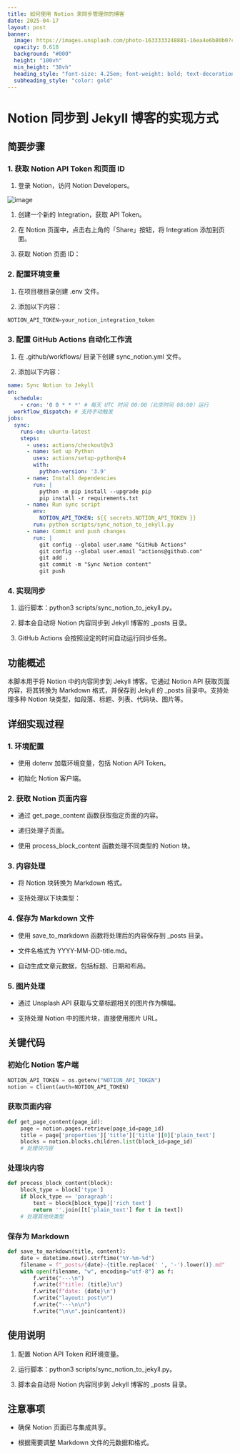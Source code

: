 ```yaml
---
title: 如何使用 Notion 来同步管理你的博客
date: 2025-04-17
layout: post
banner:
  image: https://images.unsplash.com/photo-1633333248881-16ea4e6b80b0?crop=entropy&cs=tinysrgb&fit=max&fm=jpg&ixid=M3w2OTIwMzJ8MHwxfHJhbmRvbXx8fHx8fHx8fDE3NDQ4NTkwMzF8&ixlib=rb-4.0.3&q=80&w=1080
  opacity: 0.618
  background: "#000"
  height: "100vh"
  min_height: "38vh"
  heading_style: "font-size: 4.25em; font-weight: bold; text-decoration: underline"
  subheading_style: "color: gold"
---
```


# Notion 同步到 Jekyll 博客的实现方式

## 简要步骤

### 1. 获取 Notion API Token 和页面 ID

1. 登录 Notion，访问 Notion Developers。

![image](https://prod-files-secure.s3.us-west-2.amazonaws.com/a7a0cc5a-89b9-4cda-8686-1fba0ca52f40/d19c1afe-dea5-4312-9333-786b0ba83054/image.png?X-Amz-Algorithm=AWS4-HMAC-SHA256&X-Amz-Content-Sha256=UNSIGNED-PAYLOAD&X-Amz-Credential=ASIAZI2LB466YHWZSQJU%2F20250417%2Fus-west-2%2Fs3%2Faws4_request&X-Amz-Date=20250417T030351Z&X-Amz-Expires=3600&X-Amz-Security-Token=IQoJb3JpZ2luX2VjEMr%2F%2F%2F%2F%2F%2F%2F%2F%2F%2FwEaCXVzLXdlc3QtMiJGMEQCIGfiindJ8XDtJYxp5yhHr%2FWe9C3lAj%2BfRdB4jM4hSrmiAiBRrtqgSn668nm%2BqNzCG9B6VbVyVqIdSvOh%2BVkSxnK3Rir%2FAwhTEAAaDDYzNzQyMzE4MzgwNSIMXQ89Y%2BNN9Wj1Tig3KtwDNDdE1VKRQD1XG0%2BCzZw44Goq2uMPx6vSNhhd6hvr9V2LZ90jdxlLLQVPWpho0EkmTKGtDMkJ%2F6tyTDrkJ7tqXg%2BpeXeFugvPgO8Hvs3ZwEs86SFqUsDDepOBAdavlLg6NLmWLPTXwV6pG6otjSr7KNvSGXDQlrpuomC5SN%2FWc22%2Fojmy37zDAgAO7fUcPtaEMvecSzuusRXJ%2FkEBVczua%2B9XoCpJFNY%2FdbsTE%2Fgywv1ZfzRq%2FOwaET%2BvJnXx2582U87pZN%2BP6RJCTYa0wvnsM0JBCEU0xMeZYQ3P%2FRw8lzbPiZEGaFkPo7Uawozf4QF%2BLZRuhLXQeam4JSofCgc1yftEm0zNKRgY20kHjc9FnZVrACoc8maJFFWtGvE6kdzRRWxfKTnp3X0JLFwMpNmgTFcrLQpBYMVh1mNMjSadvzqVBrZy%2B6DtNyVpEFaN32586ILrNnBg%2FOm8gCodUDjJAoclVJLbYjRN6OcaKokUwUAGkt26cyzNfFC5h%2BMU2G2oNklRoX%2Bc2na7fR%2B7fqb5ZdYOvGkRzCdddiQ8Pgz2x%2BwXbJFi%2FJTsi0nr7I5vNRey09wA00PgNHLfia01fG61ODBuKK86AVsLgdtECmzkdFm2KSq%2BtIFR85ptBGowjsaBwAY6pgGRr7BsNJRgcqyq7eYv5sTOS6H4F6%2FT1fGokhpnTtNVufgOkL99sQGJLfdtPWuyf6ZqN8Sr0dIuCfBQW5oXmNqr%2B7UPeKblnc7oLsdppt%2FIEoMAMFYwlu%2Fk4U%2FmEp3y9UuEXJcwtRzyoebom13MZlI%2FYJ7CYxIMUxivn9Kkxn9hIHo%2Bx87BGqEYDZ8pZ%2Bve2fG1tnz5zq3Lsnt5WRba9oSZmnOXQ%2B5g&X-Amz-Signature=a157a53fd1dd97ed108b2882612a2671b52c66116ab09fee3091f1eed63a5efc&X-Amz-SignedHeaders=host&x-id=GetObject)

1. 创建一个新的 Integration，获取 API Token。

1. 在 Notion 页面中，点击右上角的「Share」按钮，将 Integration 添加到页面。

1. 获取 Notion 页面 ID：


### 2. 配置环境变量

1. 在项目根目录创建 .env 文件。

1. 添加以下内容：

```javascript
NOTION_API_TOKEN=your_notion_integration_token
```

### 3. 配置 GitHub Actions 自动化工作流

1. 在 .github/workflows/ 目录下创建 sync_notion.yml 文件。

1. 添加以下内容：

```yaml
name: Sync Notion to Jekyll
on:
  schedule:
    - cron: '0 0 * * *' # 每天 UTC 时间 00:00（北京时间 08:00）运行
  workflow_dispatch: # 支持手动触发
jobs:
  sync:
    runs-on: ubuntu-latest
    steps:
      - uses: actions/checkout@v3
      - name: Set up Python
        uses: actions/setup-python@v4
        with:
          python-version: '3.9'
      - name: Install dependencies
        run: |
          python -m pip install --upgrade pip
          pip install -r requirements.txt
      - name: Run sync script
        env:
          NOTION_API_TOKEN: ${{ secrets.NOTION_API_TOKEN }}
        run: python scripts/sync_notion_to_jekyll.py
      - name: Commit and push changes
        run: |
          git config --global user.name "GitHub Actions"
          git config --global user.email "actions@github.com"
          git add .
          git commit -m "Sync Notion content"
          git push
```

### 4. 实现同步

1. 运行脚本：python3 scripts/sync_notion_to_jekyll.py。

1. 脚本会自动将 Notion 内容同步到 Jekyll 博客的 _posts 目录。

1. GitHub Actions 会按照设定的时间自动运行同步任务。

## 功能概述

本脚本用于将 Notion 中的内容同步到 Jekyll 博客。它通过 Notion API 获取页面内容，将其转换为 Markdown 格式，并保存到 Jekyll 的 _posts 目录中。支持处理多种 Notion 块类型，如段落、标题、列表、代码块、图片等。

## 详细实现过程

### 1. 环境配置

- 使用 dotenv 加载环境变量，包括 Notion API Token。

- 初始化 Notion 客户端。

### 2. 获取 Notion 页面内容

- 通过 get_page_content 函数获取指定页面的内容。

- 递归处理子页面。

- 使用 process_block_content 函数处理不同类型的 Notion 块。

### 3. 内容处理

- 将 Notion 块转换为 Markdown 格式。

- 支持处理以下块类型：


### 4. 保存为 Markdown 文件

- 使用 save_to_markdown 函数将处理后的内容保存到 _posts 目录。

- 文件名格式为 YYYY-MM-DD-title.md。

- 自动生成文章元数据，包括标题、日期和布局。

### 5. 图片处理

- 通过 Unsplash API 获取与文章标题相关的图片作为横幅。

- 支持处理 Notion 中的图片块，直接使用图片 URL。

## 关键代码

### 初始化 Notion 客户端

```python
NOTION_API_TOKEN = os.getenv("NOTION_API_TOKEN")
notion = Client(auth=NOTION_API_TOKEN)
```

### 获取页面内容

```python
def get_page_content(page_id):
    page = notion.pages.retrieve(page_id=page_id)
    title = page['properties']['title']['title'][0]['plain_text']
    blocks = notion.blocks.children.list(block_id=page_id)
    # 处理块内容
```

### 处理块内容

```python
def process_block_content(block):
    block_type = block['type']
    if block_type == 'paragraph':
        text = block[block_type]['rich_text']
        return ''.join([t['plain_text'] for t in text])
    # 处理其他块类型
```

### 保存为 Markdown

```python
def save_to_markdown(title, content):
    date = datetime.now().strftime("%Y-%m-%d")
    filename = f"_posts/{date}-{title.replace(' ', '-').lower()}.md"
    with open(filename, "w", encoding="utf-8") as f:
        f.write("---\n")
        f.write(f"title: {title}\n")
        f.write(f"date: {date}\n")
        f.write("layout: post\n")
        f.write("---\n\n")
        f.write("\n\n".join(content))
```

## 使用说明

1. 配置 Notion API Token 和环境变量。

1. 运行脚本：python3 scripts/sync_notion_to_jekyll.py。

1. 脚本会自动将 Notion 内容同步到 Jekyll 博客的 _posts 目录。

## 注意事项

- 确保 Notion 页面已与集成共享。

- 根据需要调整 Markdown 文件的元数据和格式。